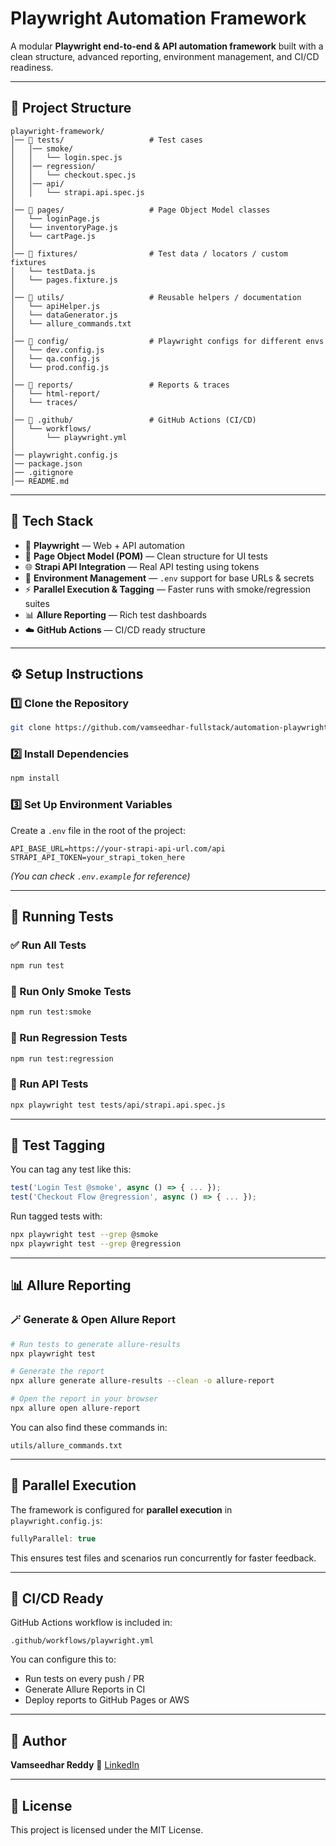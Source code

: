 
# Playwright Automation Framework 

A modular **Playwright end-to-end & API automation framework** built with a clean structure, advanced reporting, environment management, and CI/CD readiness.

---

## 📂 Project Structure

```
playwright-framework/
│── 📂 tests/                   # Test cases
│   │── smoke/
│   │   └── login.spec.js
│   │── regression/
│   │   └── checkout.spec.js
│   │── api/
│   │   └── strapi.api.spec.js
│
│── 📂 pages/                   # Page Object Model classes
│   └── loginPage.js
│   └── inventoryPage.js
│   └── cartPage.js
│
│── 📂 fixtures/                # Test data / locators / custom fixtures
│   └── testData.js
│   └── pages.fixture.js
│
│── 📂 utils/                   # Reusable helpers / documentation
│   └── apiHelper.js
│   └── dataGenerator.js
│   └── allure_commands.txt
│
│── 📂 config/                  # Playwright configs for different envs
│   └── dev.config.js
│   └── qa.config.js
│   └── prod.config.js
│
│── 📂 reports/                 # Reports & traces
│   └── html-report/
│   └── traces/
│
│── 📂 .github/                 # GitHub Actions (CI/CD)
│   └── workflows/
│       └── playwright.yml
│
│── playwright.config.js
│── package.json
│── .gitignore
│── README.md
```

---

## 🧰 Tech Stack

* 🧪 **Playwright** — Web + API automation
* 🧱 **Page Object Model (POM)** — Clean structure for UI tests
* 🌐 **Strapi API Integration** — Real API testing using tokens
* 🧠 **Environment Management** — `.env` support for base URLs & secrets
* ⚡ **Parallel Execution & Tagging** — Faster runs with smoke/regression suites
* 📊 **Allure Reporting** — Rich test dashboards
* ☁️ **GitHub Actions** — CI/CD ready structure

---

## ⚙️ Setup Instructions

### 1️⃣ **Clone the Repository**

```bash
git clone https://github.com/vamseedhar-fullstack/automation-playwright-test-POM.git
```

### 2️⃣ **Install Dependencies**

```bash
npm install
```

### 3️⃣ **Set Up Environment Variables**

Create a `.env` file in the root of the project:

```
API_BASE_URL=https://your-strapi-api-url.com/api
STRAPI_API_TOKEN=your_strapi_token_here
```

*(You can check `.env.example` for reference)*

---

## 🧪 Running Tests

### ✅ Run All Tests

```bash
npm run test
```

### 🧭 Run Only Smoke Tests

```bash
npm run test:smoke
```

### 🧪 Run Regression Tests

```bash
npm run test:regression
```

### 🧠 Run API Tests

```bash
npx playwright test tests/api/strapi.api.spec.js
```

---

## 📝 Test Tagging

You can tag any test like this:

```javascript
test('Login Test @smoke', async () => { ... });
test('Checkout Flow @regression', async () => { ... });
```

Run tagged tests with:

```bash
npx playwright test --grep @smoke
npx playwright test --grep @regression
```

---

## 📊 Allure Reporting

### 🪄 Generate & Open Allure Report

```bash
# Run tests to generate allure-results
npx playwright test

# Generate the report
npx allure generate allure-results --clean -o allure-report

# Open the report in your browser
npx allure open allure-report
```

You can also find these commands in:

```
utils/allure_commands.txt
```

---

## 🧭 Parallel Execution

The framework is configured for **parallel execution** in `playwright.config.js`:

```javascript
fullyParallel: true
```

This ensures test files and scenarios run concurrently for faster feedback.

---

## 🚀 CI/CD Ready

GitHub Actions workflow is included in:

```
.github/workflows/playwright.yml
```

You can configure this to:

* Run tests on every push / PR
* Generate Allure Reports in CI
* Deploy reports to GitHub Pages or AWS

---

## 👥 Author

**Vamseedhar Reddy**
🔗 [LinkedIn](https://www.linkedin.com/in/vamseedhar-fullstack)

---

## 📝 License

This project is licensed under the MIT License.

